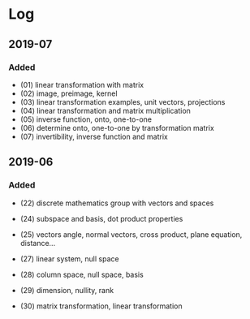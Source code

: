 # Log

## 2019-07

### Added

* (01) linear transformation with matrix
* (02) image, preimage, kernel
* (03) linear transformation examples, unit vectors, projections
* (04) linear transformation and matrix multiplication
* (05) inverse function, onto, one-to-one
* (06) determine onto, one-to-one by transformation matrix
* (07) invertibility, inverse function and matrix



## 2019-06

### Added

* (22) discrete mathematics group with vectors and spaces
* (24) subspace and basis, dot product properties
* (25) vectors angle, normal vectors, cross product, plane equation, distance...
* (27) linear system, null space
* (28) column space, null space, basis
* (29) dimension, nullity, rank

* (30) matrix transformation, linear transformation

